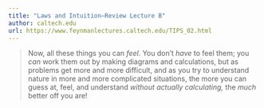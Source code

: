 ```yaml
---
title: "Laws and Intuition—Review Lecture B"
author: caltech.edu
url: https://www.feynmanlectures.caltech.edu/TIPS_02.html
---
```


> Now, all these things you can *feel.* You don’t *have* to feel them; you *can* work them out by making diagrams and calculations, but as problems get more and more difficult, and as you try to understand nature in more and more complicated situations, the more you can guess at, feel, and understand *without actually calculating,* the *much* better off you are!



